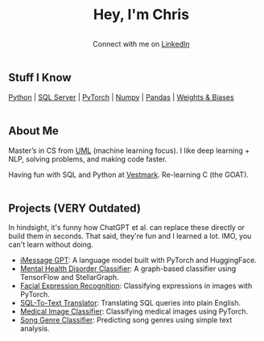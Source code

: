 <div id="user-content-toc">
  <ul>
    <summary align="center">
      <h1 style="display: inline-block;">
        Hey, I'm Chris
      </h1>
    </summary>
  <p align="center">
    Connect with me on <a href="https://www.linkedin.com/in/christopherlewis10/">LinkedIn</a>
    <br><br>
  </p>
  </ul>
</div>


## Stuff I Know
[Python](https://www.python.org/) | [SQL Server](https://www.microsoft.com/en-us/sql-server) | [PyTorch](https://pytorch.org/) | [Numpy](https://numpy.org/) | [Pandas](https://pandas.pydata.org/) | [Weights & Biases](https://wandb.ai/site)
<br><br>

## About Me
Master’s in CS from [UML](https://www.uml.edu/) (machine learning focus). I like deep learning + NLP, solving problems, and making code faster.

Having fun with SQL and Python at [Vestmark](https://www.vestmark.com/). Re-learning C (the GOAT).
<br><br>

## Projects (VERY Outdated)
In hindsight, it's funny how ChatGPT et al. can replace these directly or build them in seconds. That said, they're fun and I learned a lot. IMO, you can't learn without doing.

- [iMessage GPT](https://github.com/lewisc4/imessaGPT): A language model built with PyTorch and HuggingFace.
- [Mental Health Disorder Classifier](https://github.com/lewisc4/Mental-Health-Disorder-Classifier): A graph-based classifier using TensorFlow and StellarGraph.
- [Facial Expression Recognition](https://github.com/lewisc4/Emotion-Detection): Classifying expressions in images with PyTorch.
- [SQL-To-Text Translator](https://github.com/lewisc4/SQL-To-Text): Translating SQL queries into plain English.
- [Medical Image Classifier](https://github.com/lewisc4/MedicalMNIST): Classifying medical images using PyTorch.
- [Song Genre Classifier](https://github.com/lewisc4/Song-Genre-Predictor): Predicting song genres using simple text analysis.

